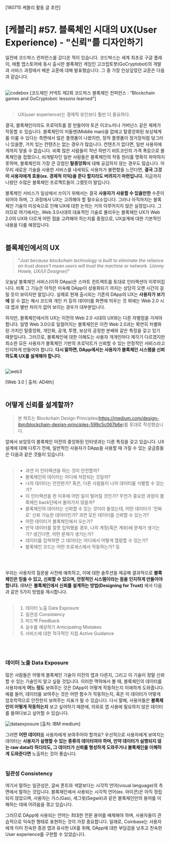 [180715 케블리 활동 글 초안]


# [케블리] #57. 블록체인 시대의 UX(User Experience) - "신뢰"를 디자인하기

일전에 코드박스 컨퍼런스를 갔다온 적이 있습니다. 코드박스는 세계 최초로 구글 플레이, 애플 앱스토어에 동시 출시한 블록체인 게임인 고크립토봇(GoCryptobot)의 개발과 서비스 과정에서 배운 교훈에 대해 발표했습니다. 그 중 가장 인상깊었던 교훈은 다음과 같습니다.
<br>
<br>


![codebox](https://user-images.githubusercontent.com/36020880/42731612-a4de9f24-884b-11e8-9eda-0c5041c1198c.png)
\[코드체인 커넥트 제2회 코드박스 블록체인 컨퍼런스 : “Blockchain games and GoCryptobot: lessons learned"]
<br>
<br>

> UX(user experience)는 경제적 유인보다 훨씬 더 중요하다.

결국, 블록체인이라도 프로덕트를 잘 만들어야 토큰 이코노미나 거버넌스 같은 체제가 작동할 수 있습니다. 블록체인이 미들맨(Middle man)을 없애고 탈중앙화된 보상체계를 이룰 수 있다는 측면에서 많은 플랫폼이 나왔지만, 정작 플랫폼이 정거장처럼 덩그러니 있을뿐, 가치 있는 컨텐츠는 없는 경우가 많습니다. 컨텐츠가 없다면, 일반 사용자에게까지 닿을 수 없습니다. 비록 많은 사람들이 작년 하반기 비트코인의 가격 폭등으로 블록체인을 접했으나, 비개발자인 일반 사람들은 블록체인의 작동 원리를 명확히 파악하지 못하며, 블록체인의 가장 큰 강점인 **탈중앙화**에 대해 공감하지 않는 경우도 많습니다. 아무리 새로운 기술을 사용한 서비스를 내세워도 사용자가 불편함을 느낀다면, **결국 그것이 사용자에게 효용(ex. 경제적 이익)을 준다 할지라도 버려지기 마련입니다.** 지금까지 나왔던 수많은 블록체인 프로젝트들이 그랬듯이 말입니다.

블록체인 서비스가 일상에서 쓰이기 위해서는 결국 **사용자가 사용할 수 있을만한** 수준이 되어야 하며, 그 과정에서 UX는 고려해야 할 필수요소입니다. 그러나 아직까지는 블록체인 기술의 미성숙으로 인해 UX에 대한 논의는 거의 이루어지지 않은 실정입니다. 그러므로 여기에서는, Web 3.0시대의 대표적인 기술로 불리우는 블록체인 UX가 Web 2.0의 UX와 다르게 어떤 점을 고려해야 하는지를 중점으로, UX설계에 대한 기본적인 내용을 다룰 예정입니다.
<br>
<br>

## 블록체인에서의 UX

> "*Just because blockchain technology is built to eliminate the reliance on trust doesn't mean users will trust the machine or network. (Jonny Howle, UX/UI Designer)*"

오늘날 블록체인 서비스(이하 DApp)은 스마트 컨트랙트를 토대로 인터랙션이 이루어집니다. 비록 그 기능은 아직은 미숙해 DApp이 상용화되기 까지는 상당히 오랜 시간이 걸릴 듯이 보이지만 말입니다. 실제로 현재 출시되는 기존의 DApp의 UX는 **사용자가 보기에** 알 수 없는 해시 코드와 개인 키 등의 데이터를 화면에 띄우는 것 외에는 Web 2.0 시대 앱과 별반 차이가 없어 보이는 경우가 대부분입니다.

하지만, 블록체인에서의 UX는 이전의 Web 2.0 시대의 UX와는 다른 차별점을 가져야 합니다. 일명 Web 3.0으로 일컬어지는 블록체인은 이전 Web 2.0과는 확연히 차별화된 가치인 탈중앙화, 개인화, 공개, 투명, 보상의 공정한 분배와 같은 특징을 갖고 있기 때문입니다. 그러므로, 블록체인에 대한 이해도는 사용자 개개인마다 제각기 다르겠지만 최소한 모든 사용자가 블록체인 기반의 프로덕트가 신뢰할 수 있는 안정적인 서비스라고 인지하게 만들어야 합니다. **다시 말하면, DApp에서는 사용자가 블록체인 시스템을 신뢰하도록 UX를 설계해야 합니다.**
<br>
<br>


![web3](https://user-images.githubusercontent.com/36020880/42731944-ab980880-8852-11e8-8bb7-591a046bef8b.jpg)

\[Web 3.0  |  출처: AD4th]
<br>
<br>

## 어떻게 신뢰를 설계할까?
> 본 파트는 Blockchain Design Principles(https://medium.com/design-ibm/blockchain-design-principles-599c5c067b6e)를 토대로 작성했습니다.

앞에서 보았듯이 블록체인 이전의 중앙화된 인터넷과는 다른 특징을 갖고 있습니다. UX설계에 대해 다루기 전에, 일반적인 사용자가 DApp을 사용할 때 가질 수 있는 궁금증들은 다음과 같은 것들이 있습니다. 
<br>
<br>


>  - 과연 이 인터랙션을 하는 것이 안전할까?
>  - 블록체인의 데이터는 어디에 저장되는 것일까?
>  - 나의 데이터는 안전한가? 혹은, 다른 사람들이 나의 데이터를 식별할 수 있는가?
>  - 이 인터랙션을 한 이후에 어떤 일이 벌어질 것인가? 무언가 중요한 과정이 블록체인 back단에서 돌아가지 않을까?
>  - 블록체인의 데이터는 신뢰할 수 있는 것이라 들었는데, 어떤 데이터가 '진짜로' 신뢰 가능한 데이터인가? 과연 모든 데이터를 신뢰할 수 있는가?
>  - 어떤 데이터가 블록체인에서 오는가?
>  - 만약 데이터를 잘못 입력했을 경우, 나의 계정(혹은 계좌)에 문제가 생기는가? 생긴다면, 어떤 문제가 생기는가?
>  - 데이터를 입력하면 그 데이터는 어디에서 어떻게 열람할 수 있는가?
>  - 블록체인 코드는 어떤 프로세스에서 작동하는가? 등
<br>
<br>

우리는 사용자의 질문을 사전에 예측하고, 이에 대한 솔루션을 제공해 결과적으로 **블록체인은 믿을 수 있고, 신뢰할 수 있으며, 안정적인 시스템이라는 점을 인지하게 만들어야 합니다.** IBM은 **블록체인에서 신뢰를 설계하는 방법(Designing for Trust)** 에서 다음과 같은 5가지 방법을 제시합니다.
<br>
<br>

> 1. 데이터 노출 Data Exposure
> 2. 일관성 Consistency
> 3. 피드백 Feedback
> 4. 실수를 예상하기 Anticipating Mistakes
> 5. 서비스에 대한 적극적인 지침 Active Guidance
<br>
<br>

### 데이터 노출 Data Exposure
많은 사람들은 어떻게 블록체인 기술이 이전의 앱과 다른지, 그리고 이 기술이 정말 신뢰할 수 있는 기술인지 알고 싶을 것입니다. 이러한 맥락에서 볼 때, 블록체인의 데이터를 사용자에게 **어느 정도** 보여주는 것은 DApp이 어떻게 작동하는지 이애하게 도와줍니다. 예를 들어, 데이터를 보여주는 것은 어떤 함수가 작동하는지, 혹은 이 데이터가 어떻게 암호학적으로 안전한지 보여주는 지표가 될 수 있습니다. 다시 말해, 사용자들은 **블록체인이 어떻게 작동하는지** 보고 싶어하기 때문에, 의외로 앱 사용에 필요하지 않은 데이터를 들여다보고 싶어할 수 있습니다.

![dataexposure](https://user-images.githubusercontent.com/36020880/42732107-c8053760-8855-11e8-88b7-e593bfd1be42.png)
\[출처: IBM medium]

그러면 **어떤 데이터**를 사용자에게 보여주어야 할까요? 우선적으로 사용자에게 보여지는 데이터는 **사용자가 실행할 수 있는 종류의 데이터여야 하며, 만약 데이터가 실행되지 않는 raw data라 하더라도, 그 데이터가 신뢰를 형성하게 도와주거나 블록체인을 이해하게 도와준다면** 노출하는 것이 좋습니다. 
<br>
<br>

### 일관성 Consistency
여기서 말하는 일관성은, 글씨 폰트와 색깔보다는 시각적 언어(visual language)의 측면에서 말하는 것입니다. 블록체인에서 사용되는 시각적 언어(ex. 아이콘)은 아직 정립되지 않았으며, 사용자는 가스(Gas), 세그윗(Segwit)과 같은 블록체인만의 용어를 이해하는 데에 어려움을 겪고 있습니다.

그러므로 DApp에 사용되는 언어는 최대한 전문 용어를 배제해야 하며, 사용자들이 관습적으로 익숙한 형태로 표현하는 것이 가장 중요합니다. 일례로, Coinbase는 사용자에게 이미 친숙한 증권 앱과 유사한 UX를 취해, DApp에 대한 부담감을 낮추고 친숙한 User experience를 구현할 수 있었습니다.


